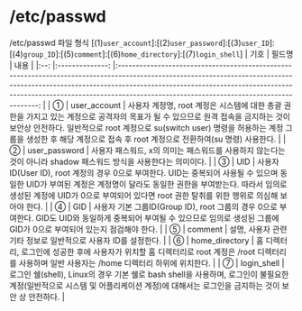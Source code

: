 # /etc/passwd

/etc/passwd 파일 형식
[(1)`user_account`]:[(2)`user_password`]:[(3)`user_ID`]:[(4)`group_ID`]:[(5)`comment`]:[(6)`home_directory`]:[(7)`login_shell`]
| 기호	|     필드명		|                                                                                                                                                내용																																					|
|:--:	|:--------------:	|:--------------------------------------------------------------------------------------------------------------------------------------------------------------------------------------------------------------------------------------------------------------------------------------------------:	|
|  ①	|  user_account		| 사용자 계정명, root 계정은 시스템에 대한 총괄 권한을 가지고 있는 계정으로 공격자의 목표가 될 수 있으므로 원격 접속을 금지하는 것이 보안상 안전하다. 일반적으로 root 계정으로 su(switch user) 명령을 허용하는 계정 그룹을 생성한 후 해당 계정으로 접속 후 root 계정으로 전환하여(su 명령) 사용한다.	|
|  ②	|  user_password	| 사용자 패스워드, x의 의미는 패스워드를 사용하지 않는다는 것이 아니라 shadow 패스워드 방식을 사용한다는 의미이다.																																														|
|  ③	|       UID			| 사용자 ID(User ID), root 계정의 경우 0으로 부여한다. UID는 중복되어 사용될 수 있으며 동일한 UID가 부여된 계정은 계정명이 달라도 동일한 권한을 부여받는다. 따라서 임의로 생성된 계정에 UID가 0으로 부여되어 있다면 root 권한 탈취를 위한 행위로 의심해 보아야 한다.									|
|  ④	|       GID			| 사용자 기본 그룹ID(Group ID), root 그룹의 경우 0으로 부여한다. GID도 UID와 동일하게 중복되어 부여될 수 있으므로 임의로 생성된 그룹에 GID가 0으로 부여되어 있는지 점검해야 한다.																														|
|  ⑤	|     comment		| 설명, 사용자 관련 기타 정보로 일반적으로 사용자 ID를 설정한다.																																																										|
|  ⑥	| home_directory	| 홈 디렉터리, 로그인에 성공한 후에 사용자가 위치할 홈 디렉터리로 root 계정은 /root 디렉터리를 사용하며 일반 사용자는 /home 디렉터리 하위에 위치한다.																																					|
|  ⑦	|   login_shell		| 로그인 쉘(shell), Linux의 경우 기본 쉘로 bash shell을 사용하며, 로그인이 불필요한 계정(일반적으로 시스템 및 어플리케이션 계정)에 대해서는 로그인을 금지하는 것이 보안 상 안전하다.																													|
